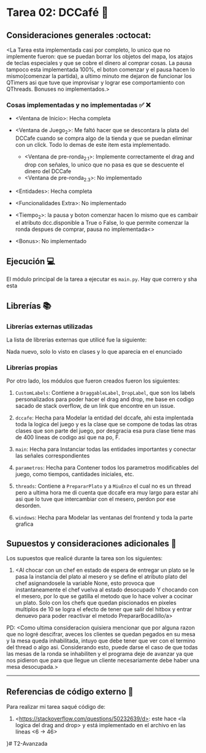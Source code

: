 # Tarea 02: DCCafé :school_satchel:


## Consideraciones generales :octocat:

<La Tarea esta implementada casi por completo, lo unico que no implemente fueron: que se puedan borrar los objetos del mapa, los atajos de teclas especiales y que se cobre el dinero al comprar cosas. La pausa tampoco esta implementada 100%, el boton comenzar y el pausa hacen lo mismo(comenzar la partida), a ultimo minuto me dejaron de funcionar los QTimers asi que tuve que improvisar y lograr ese comportamiento con QThreads. Bonuses no implementados.>

### Cosas implementadas y no implementadas :white_check_mark: :x:

* <Ventana de Inicio<sub></sub>>: Hecha completa

* <Ventana de Juego<sub>2</sub>>: Me faltó hacer que se descontara la plata del DCCafe cuando se compra algo de la tienda y que se puedan eliminar con un click. Todo lo demas de este item esta implementado.

    * <Ventana de pre-ronda<sub>2.1</sub>>: Implemente correctamente el drag and drop con señales, lo unico que no pasa es que se descuente el dinero del DCCafe
    * <Ventana de pre-ronda<sub>2.3</sub>>: No implementado

* <Entidades<sub></sub>>: Hecha completa

* <Funcionalidades Extra<sub></sub>>: No implementado

* <Tiempo<sub>2</sub>>: la pausa y boton comenzar hacen lo mismo que es cambair el atributo dcc.disponible a True o False, lo que permite comenzar la ronda despues de comprar, pausa no implementada<>

* <Bonus<sub></sub>>: No implementado

## Ejecución :computer:
El módulo principal de la tarea a ejecutar es  ```main.py```. Hay que correro y sha esta

## Librerías :books:
### Librerías externas utilizadas
La lista de librerías externas que utilicé fue la siguiente:

Nada nuevo, solo lo visto en clases y lo que aparecia en el enunciado

### Librerías propias
Por otro lado, los módulos que fueron creados fueron los siguientes:

1. ```CustomLabels```: Contiene a ```DraggableLabel```, ```DropLabel```, que son los labels personalizados para poder hacer el drag and drop, me base en codigo sacado de stack overflow, de un link que encontre en un issue.

2. ```dccafe```: Hecha para Modelar la entidad del dccafe, ahi esta implentada toda la logica del juego y es la clase que se compone de todas las otras clases que son parte del juego, por desgracia esa pura clase tiene mas de 400 lineas de codigo asi que na po, F.

3. ```main```: Hecha para Instanciar todas las entidades importantes y conectar las señales correspondientes

4. ```parametros```: Hecha para Contener todos los parametros modificables del juego, como tiempos, cantidades iniciales, etc.

5. ```threads```: Contiene a ```PrepararPlato``` y a ```MiuEnzo``` el cual no es un thread pero a ultima hora me di cuenta que dccafe era muy largo para estar ahi asi que lo tuve que intercambiar con el mesero, perdon por ese desorden.

6. ```windows```: Hecha para Modelar las ventanas del frontend y toda la parte grafica


## Supuestos y consideraciones adicionales :thinking:
Los supuestos que realicé durante la tarea son los siguientes:

1. <Al chocar con un chef en estado de espera de entregar un plato se le pasa la instancia del plato al mesero y se define el atributo plato del chef asignandosele la variable None, esto provoca que instantaneamente el chef vuelva al estado desocupado Y chocando con el mesero, por lo que se gatilla el metodo que lo hace volver a cocinar un plato. Solo con los chefs que quedan piscionados en pixeles multiplos de 10 se logra el efecto de tener que salir del hitbox y entrar denuevo para poder reactivar el metodo PrepararBocadillo/a> 


PD: <Como ultima consideracion quisiera mencionar que por alguna razon que no logré descifrar, aveces los clientes se quedan pegados en su mesa y la mesa queda inhabilitada, intuyo que debe tener que ver con el termino del thread o algo asi. Considerando esto, puede darse el caso de que todas las mesas de la ronda se inhabiliten y el programa deje de avanzar ya que nos pidieron que para que llegue un cliente necesariamente debe haber una mesa desocupada.>


-------


## Referencias de código externo :book:

Para realizar mi tarea saqué código de:
1. \<https://stackoverflow.com/questions/50232639/d>: este hace \<la logica del drag and drop> y está implementado en el archivo <CustomLabels> en las líneas <6 -> 46>

}#   T 2 - A v a n z a d a  
 